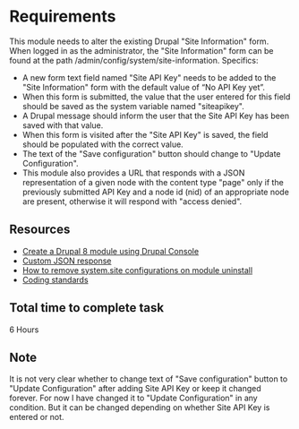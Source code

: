 # Requirements
This module needs to alter the existing Drupal "Site Information" form.<br>
When logged in as the administrator, the "Site Information" form can be found at the path /admin/config/system/site-information.
Specifics:
- A new form text field named "Site API Key" needs to be added to the "Site Information" form with the default value of “No API Key yet”.
- When this form is submitted, the value that the user entered for this field should be saved as the system variable named "siteapikey".
- A Drupal message should inform the user that the Site API Key has been saved with that value.
- When this form is visited after the "Site API Key" is saved, the field should be populated with the correct value.
- The text of the "Save configuration" button should change to "Update Configuration".
- This module also provides a URL that responds with a JSON representation of a given node with the content type "page" only if the previously submitted API Key and a node id (nid) of an appropriate node are present, otherwise it will respond with "access denied".

## Resources
- [Create a Drupal 8 module using Drupal Console](https://www.cloudways.com/blog/how-to-create-a-drupal-8-module-via-drupal-console/)
- [Custom JSON response](https://drupal-up.com/blog/custom-drupal-8-module-json-response)
- [How to remove system.site configurations on module uninstall](https://www.drupal.org/forum/support/module-development-and-code-questions/2015-09-09/how-to-remove-mymodule-configurations)
- [Coding standards](https://www.drupal.org/project/coder)

## Total time to complete task
6 Hours

## Note
It is not very clear whether to change text of "Save configuration" button to
 "Update Configuration" after adding Site API Key or keep it changed forever.
 For now I have changed it to "Update Configuration" in any condition.
 But it can be changed depending on whether Site API Key is entered or not.
